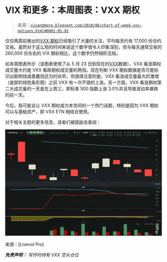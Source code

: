 <!--yml

分类：未分类

日期：2024-05-18 17:08:15

-->

# VIX 和更多：本周图表：VXX 期权

> 来源：[`vixandmore.blogspot.com/2010/06/chart-of-week-vxx-options.html#0001-01-01`](http://vixandmore.blogspot.com/2010/06/chart-of-week-vxx-options.html#0001-01-01)

仅仅两周前推出的[VXX 期权](http://vixandmore.blogspot.com/search/label/VXX%20options)已经吸引了大量的关注，平均每天约有 17,000 份合约交易。虽然对于这么短的时间来说这个数字很令人印象深刻，但与每天通常交易的 260,000 份左右的 VIX 期权相比，这个数字仍然相形见绌。

如本周图表所示（该图表使用了从 5 月 23 日到现在的[VXX](http://vixandmore.blogspot.com/search/label/VXX)数据），VXX 看涨期权成交量大约是 VXX 看跌期权成交量的两倍。现在判断 VXX 期权数据是否可能标识出聪明钱或愚蠢钱还为时尚早，但值得注意的是，VXX 看涨成交量最大的激增（底部的绿色条形图）之前 VXX 有一次不错的上涨。另一方面，VXX 看涨期权第二大成交量的一天是在上周三，即标普 500 指数上涨 3.0%并且导致波动率暴跌的前一天。

今后，我可能会让 VXX 期权成为本空间的一个热门话题，特别是因为 VXX 期权可以与基础资产，即 VXX ETN 相结合使用。

对于相关主题的更多信息，读者们被鼓励去查阅：

![](img/c95743d6913c0076c99e8d6162019fb0.png)

来源：[Livevol Pro]

***免责声明：*** *写作时持有 VXX 空头仓位*
